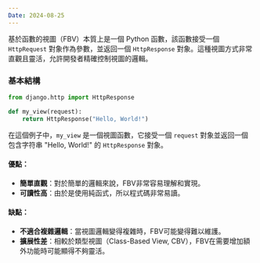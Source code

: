 ```yaml
---
Date: 2024-08-25
---
```

基於函數的視圖（FBV）本質上是一個 Python 函數，該函數接受一個 `HttpRequest` 對象作為參數，並返回一個 `HttpResponse` 對象。這種視圖方式非常直觀且靈活，允許開發者精確控制視圖的邏輯。
### 基本結構
```python
from django.http import HttpResponse

def my_view(request):
    return HttpResponse("Hello, World!")
```

在這個例子中，`my_view` 是一個視圖函數，它接受一個 `request` 對象並返回一個包含字符串 "Hello, World!" 的 `HttpResponse` 對象。
#### 優點：
- **簡單直觀**：對於簡單的邏輯來說，FBV非常容易理解和實現。
- **可讀性高**：由於是使用純函式，所以程式碼非常易讀。
#### 缺點：
- **不適合複雜邏輯**：當視圖邏輯變得複雜時，FBV可能變得難以維護。
- **擴展性差**：相較於類型視圖（Class-Based View, CBV），FBV在需要增加額外功能時可能顯得不夠靈活。